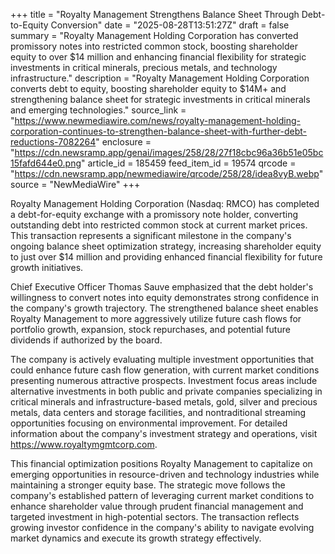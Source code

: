 +++
title = "Royalty Management Strengthens Balance Sheet Through Debt-to-Equity Conversion"
date = "2025-08-28T13:51:27Z"
draft = false
summary = "Royalty Management Holding Corporation has converted promissory notes into restricted common stock, boosting shareholder equity to over $14 million and enhancing financial flexibility for strategic investments in critical minerals, precious metals, and technology infrastructure."
description = "Royalty Management Holding Corporation converts debt to equity, boosting shareholder equity to $14M+ and strengthening balance sheet for strategic investments in critical minerals and emerging technologies."
source_link = "https://www.newmediawire.com/news/royalty-management-holding-corporation-continues-to-strengthen-balance-sheet-with-further-debt-reductions-7082264"
enclosure = "https://cdn.newsramp.app/genai/images/258/28/27f18cbc96a36b51e05bc15fafd644e0.png"
article_id = 185459
feed_item_id = 19574
qrcode = "https://cdn.newsramp.app/newmediawire/qrcode/258/28/idea8vyB.webp"
source = "NewMediaWire"
+++

<p>Royalty Management Holding Corporation (Nasdaq: RMCO) has completed a debt-for-equity exchange with a promissory note holder, converting outstanding debt into restricted common stock at current market prices. This transaction represents a significant milestone in the company's ongoing balance sheet optimization strategy, increasing shareholder equity to just over $14 million and providing enhanced financial flexibility for future growth initiatives.</p><p>Chief Executive Officer Thomas Sauve emphasized that the debt holder's willingness to convert notes into equity demonstrates strong confidence in the company's growth trajectory. The strengthened balance sheet enables Royalty Management to more aggressively utilize future cash flows for portfolio growth, expansion, stock repurchases, and potential future dividends if authorized by the board.</p><p>The company is actively evaluating multiple investment opportunities that could enhance future cash flow generation, with current market conditions presenting numerous attractive prospects. Investment focus areas include alternative investments in both public and private companies specializing in critical minerals and infrastructure-based metals, gold, silver and precious metals, data centers and storage facilities, and nontraditional streaming opportunities focusing on environmental improvement. For detailed information about the company's investment strategy and operations, visit <a href="https://www.royaltymgmtcorp.com" rel="nofollow" target="_blank">https://www.royaltymgmtcorp.com</a>.</p><p>This financial optimization positions Royalty Management to capitalize on emerging opportunities in resource-driven and technology industries while maintaining a stronger equity base. The strategic move follows the company's established pattern of leveraging current market conditions to enhance shareholder value through prudent financial management and targeted investment in high-potential sectors. The transaction reflects growing investor confidence in the company's ability to navigate evolving market dynamics and execute its growth strategy effectively.</p>